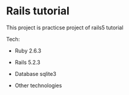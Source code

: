 # Rails tutorial

This project is practicse project of rails5 tutorial

Tech:

* Ruby 2.6.3

* Rails 5.2.3

* Database sqlite3
* Other technologies

